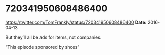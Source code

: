 # 720341950608486400
https://twitter.com/TomFrankly/status/720341950608486400
**Date:** 2016-04-13

But they’ll all be ads for items, not companies. 

“This episode sponsored by shoes”
